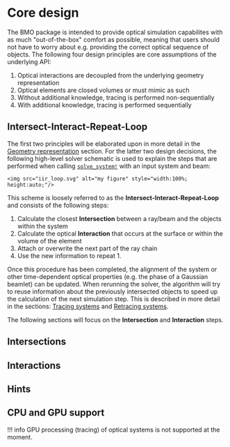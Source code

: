 # Core design

The BMO package is intended to provide optical simulation capabilites with as much "out-of-the-box" comfort as possible, meaning that users should not have to worry about e.g. providing the correct optical sequence of objects. The following four design principles are core assumptions of the underlying API:

1. Optical interactions are decoupled from the underlying geometry representation
2. Optical elements are closed volumes or must mimic as such
3. Without additional knowledge, tracing is performed non-sequentially
4. With additional knowledge, tracing is performed sequentially

## Intersect-Interact-Repeat-Loop

The first two principles will be elaborated upon in more detail in the [Geometry representation](@ref) section. For the latter two design decisions, the following high-level solver schematic is used to explain the steps that are performed when calling [`solve_system!`](@ref) with an input system and beam:

```@raw html
<img src="iir_loop.svg" alt="my figure" style="width:100%; height:auto;"/>
```

This scheme is loosely referred to as the **Intersect-Interact-Repeat-Loop** and consists of the following steps:

1. Calculate the closest **Intersection** between a ray/beam and the objects within the system
2. Calculate the optical **Interaction** that occurs at the surface or within the volume of the element
3. Attach or overwrite the next part of the ray chain
4. Use the new information to repeat 1.

Once this procedure has been completed, the alignment of the system or other time-dependent optical properties (e.g. the phase of a Gaussian beamlet) can be updated. When rerunning the solver, the algorithm will try to reuse information about the previously intersected objects to speed up the calculation of the next simulation step. This is described in more detail in the sections: [Tracing systems](@ref) and [Retracing systems](@ref).

The following sections will focus on the **Intersection** and **Interaction** steps.

## Intersections

## Interactions

## Hints



## CPU and GPU support

!!! info
    GPU processing (tracing) of optical systems is  not supported at the moment.



